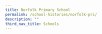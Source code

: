 ```yaml
---
title: Norfolk Primary School
permalink: /school-histories/norfolk-pri/
description: ""
third_nav_title: Schools
---
```


